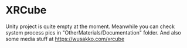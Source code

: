 # XRCube
Unity project is quite empty at the moment. Meanwhile you can check system process pics in "OtherMaterials/Documentation" folder. And also some media stuff at https://wusakko.com/xrcube
